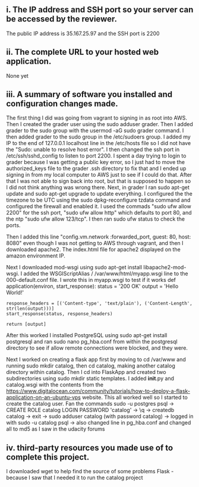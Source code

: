 
## i. The IP address and SSH port so your server can be accessed by the reviewer.

The public IP address is 35.167.25.97 and the SSH port is 2200

## ii. The complete URL to your hosted web application.

None yet

## iii. A summary of software you installed and configuration changes made.

The first thing I did was going from vagrant to signing in as root into AWS. Then I created the grader user using the sudo adduser grader. Then I added grader to the sudo group with the usermod -aG sudo grader command. I then added grader to the sudo group in the /etc/sudoers group. I added my IP to the end of 127.0.0.1 localhost line in the /etc/hosts file so I did not have the "Sudo: unable to resolve host error". I then changed the ssh port in /etc/ssh/sshd_config to listen to port 2200. I spent a day trying to login to grader because I was getting a public key error, so I just had to move the authorized_keys file to the grader .ssh directory to fix that and I ended up signing in from my local computer to AWS just to see if I could do that. After that I was not able to sign back into root, but that is supposed to happen so I did not think anything was wrong there. Next, in grader I ran sudo apt-get update and sudo apt-get upgrade to update everything. I configured the the timezone to be UTC using the sudo dpkg-reconfigure tzdata command and configured the firewall and enabled it.  I used the commads "sudo ufw allow 2200" for the ssh port, "sudo ufw allow http" which defaults to port 80, and the ntp "sudo ufw allow 123/tcp".  I then ran sudo ufw status to check the ports.

Then I added this line "config.vm.network :forwarded_port, guest: 80, host: 8080" even though I was not getting to AWS through vagrant, and then I downloaded apache2. The index.html file for apache2 displayed on the amazon environment IP.

Next I downloaded mod-wsgi using sudo apt-get install libapache2-mod-wsgi.  I added the WSGIScriptAlias / /var/www/html/myapp.wsgi line to the 000-default.conf file.  I wrote this in myapp.wsgi to test if it works
def application(environ, start_response):
    status = '200 OK'
    output = 'Hello World!'

    response_headers = [('Content-type', 'text/plain'), ('Content-Length', str(len(output)))]
    start_response(status, response_headers)

    return [output]
After this worked I installed PostgreSQL using sudo apt-get install postgresql and ran sudo nano pg_hba.conf from within the postgresql directory to see if allow remote connections were blocked, and they were.

Next I worked on creating a flask app first by moving to cd /var/www and running sudo mkdir catalog, then cd catalog, making another catalog directory within catalog.  Then I cd into FlaskApp and created two subdirectories using sudo mkdir static templates. I added __init__.py and catalog.wsgi with the contents from the https://www.digitalocean.com/community/tutorials/how-to-deploy-a-flask-application-on-an-ubuntu-vps website.  This all worked well so I started to create the catalog user.  Fan the commands sudo -u postgres psql -> CREATE ROLE catalog LOGIN PASSWORD 'catalog' -> \q -> createdb catalog -> exit -> sudo adduser catalog (with password catalog) -> logged in with sudo -u catalog psql -> also changed line in pg_hba.conf and changed all to md5 as I saw in the udacity forums



## iv. third-party resources you made use of to complete this project.

I downloaded wget to help find the source of some problems
Flask - because I saw that I needed it to run the catalog project





